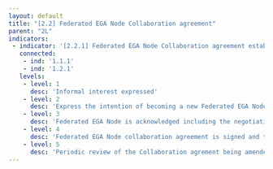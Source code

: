 ```yaml
---
layout: default
title: "[2.2] Federated EGA Node Collaboration agreement"
parent: "2L"
indicators:
 - indicator: '[2.2.1] Federated EGA Node Collaboration agreement established'
   connected:
    - ind: '1.1.1'
    - ind: '1.2.1'
   levels:
    - level: 1
      desc: 'Informal interest expressed'
    - level: 2
      desc: 'Express the intention of becoming a new Federated EGA Node by requesting to start the Collaboration agreement signing process'
    - level: 3  
      desc: 'Federated EGA Node is acknowledged including the negotiation to sign up the Collaboration agreement '
    - level: 4
      desc: 'Federated EGA Node collaboration agreement is signed and the Node become a recognized part of the Federated EGA'
    - level: 5
      desc: 'Periodic review of the Collaboration agrement being amended whenever necessary'
---
```

